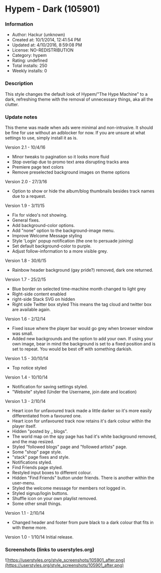 # Hypem - Dark (105901)

### Information
- Author: Hackur (unknown)
- Created at: 10/1/2014, 12:41:54 PM
- Updated at: 4/10/2016, 8:59:08 PM
- License: NO-REDISTRIBUTION
- Category: hypem
- Rating: undefined
- Total installs: 250
- Weekly installs: 0


### Description
This style changes the default look of Hypem/"The Hype Machine" to a dark, refreshing theme with the removal of unnecessary things, aka all the clutter.

### Update notes
This theme was made when ads were minimal and non-intrusive. It should be fine for use without an adblocker for now. If you are unsure at what settings to use, simply install it as is.

Version 2.1 - 10/4/16
- Minor tweaks to pagination so it looks more fluid
- Stop overlap due to promo text area disrupting tracks area
- Premiere page text colors
- Remove preselected background images on theme options

Version 2.0 - 27/3/16
- Option to show or hide the album/blog thumbnails besides track names due to a request. 

Version 1.9 - 3/11/15
- Fix for video's not showing.
- General fixes.
- Add background-color options.
- Add "none" option to the background-image menu.
- Improve Welcome Message styling
- Style 'Login' popup notification (the one to persuade joining)
- Set default background-color to purple.
- Adjust follow-information to a more visible grey.

Version 1.8 - 30/6/15
- Rainbow header background (gay pride?) removed, dark one returned.

Version 1.7 - 25/2/15
- Blue border on selected time-machine month changed to light grey
- Right-side content enabled
- right-side Stack SVG on hidden
- Right side Twitter box styled
This means the tag cloud and twitter box are available again.

Version 1.6 - 2/12/14
- Fixed issue where the player bar would go grey when browser window was small.
- Added new backgrounds and the option to add your own.
If using your own image, bear in mind the background is set to a fixed position and is set to repeat. You would be best off with something darkish.

Version 1.5 - 30/10/14
- Top notice styled

Version 1.4 - 10/10/14
- Notification for saving settings styled.
- "Website" styled (Under the Username, join date and location)

Version 1.3 - 2/10/14
- Heart icon for unfavoured track made a little darker so it's more easily differentiated from a favoured one.
- Heart icon for unfavoured track now retains it's dark colour within the player itself.
- Hidden "posted by _ blogs".
- The world map on the spy page has had it's white background removed, and the map resized.
- Styled "followed blogs" page and "followed artists" page.
- Some "shop" page style.
- "stack" page fixes and style.
- Notifications styled.
- Find Friends page styled.
- Restyled input boxes to different colour.
- Hidden "Find Friends" button under friends. There is another within the user-menu.
- Styled the welcome message for members not logged in.
- Styled signup/login buttons.
- Shuffle icon on your own playlist removed.
- Some other small things.

Version 1.1 - 2/10/14
- Changed header and footer from pure black to a dark colour that fits in with theme more.

Version 1.0 - 1/10/14
Initial release.

### Screenshots (links to userstyles.org)
![https://userstyles.org/style_screenshots/105901_after.png](https://userstyles.org/style_screenshots/105901_after.png)


